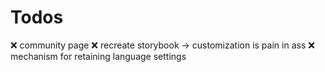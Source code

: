 # Todos

❌ community page
❌ recreate storybook -> customization is pain in ass
❌ mechanism for retaining language settings
